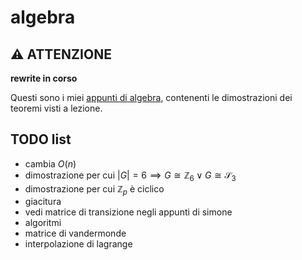# algebra

## ⚠️ ATTENZIONE 

**rewrite in corso**

Questi sono i miei [appunti di algebra](https://ph04.github.io/algebra/html/index.html), contenenti le dimostrazioni dei teoremi visti a lezione.

## TODO list

- cambia $O(n)$
- dimostrazione per cui $|G| = 6 \implies G \cong \mathbb{Z}_6 \lor G \cong \mathcal{S}_3$
- dimostrazione per cui $\mathbb{Z}_p$ è ciclico
- giacitura
- vedi matrice di transizione negli appunti di simone
- algoritmi
- matrice di vandermonde
- interpolazione di lagrange


